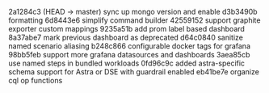 2a1284c3 (HEAD -> master) sync up mongo version and enable
d3b3490b formatting
6d8443e6 simplify command builder
42559152 support graphite exporter custom mappings
9235a51b add prom label based dashboard
8a37abe7 mark previous dashboard as deprecated
d64c0840 sanitize named scenario aliasing
b248c866 configurable docker tags for grafana
98bb5feb support more grafana datasources and dashboards
3aea85cb use named steps in bundled workloads
0fd96c9c added astra-specific schema support for Astra or DSE with guardrail enabled
eb41be7e organize cql op functions
